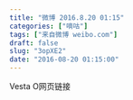 ```yaml
---
title: "微博 2016.8.20 01:15"
categories: ["嘀咕"]
tags: ["来自微博 weibo.com"]
draft: false
slug: "3opXE2"
date: "2016-08-20 01:15:00"
---
```


<p>Vesta O网页链接 ​​​​</p>
